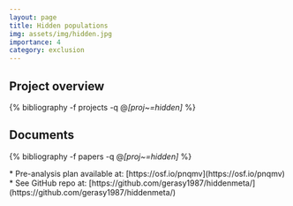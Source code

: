 ```yaml
---
layout: page
title: Hidden populations
img: assets/img/hidden.jpg
importance: 4
category: exclusion 
---
```


## Project overview

<div class="publications">

  {% bibliography -f projects -q @*[proj~=hidden]* %}

</div>

## Documents

<div class="publications">

  {% bibliography -f papers -q @*[proj~=hidden]* %}

</div>
* Pre-analysis plan available at: [https://osf.io/pnqmv](https://osf.io/pnqmv) 
* See GitHub repo at: [https://github.com/gerasy1987/hiddenmeta/](https://github.com/gerasy1987/hiddenmeta/) 
